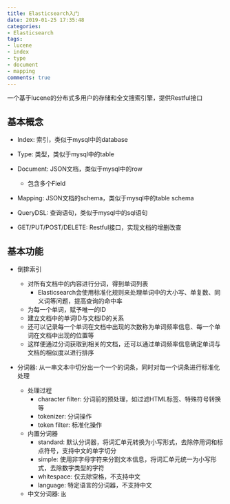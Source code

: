 ```yaml
---
title: Elasticsearch入门
date: 2019-01-25 17:35:48
categories: 
- Elasticsearch
tags: 
- lucene
- index
- type
- document
- mapping
comments: true
---
```


一个基于lucene的分布式多用户的存储和全文搜索引擎，提供Restful接口

## 基本概念

- Index: 索引，类似于mysql中的database

- Type: 类型，类似于mysql中的table

- Document: JSON文档，类似于mysql中的row
  - 包含多个Field

- Mapping: JSON文档的schema，类似于mysql中的table schema

- QueryDSL: 查询语句，类似于mysql中的sql语句

- GET/PUT/POST/DELETE: Restful接口，实现文档的增删改查

## 基本功能

- 倒排索引
  - 对所有文档中的内容进行分词，得到单词列表
    - Elasticsearch会使用标准化规则来处理单词中的大小写、单复数、同义词等问题，提高查询的命中率
  - 为每一个单词，赋予唯一的ID
  - 建立文档中的单词ID与文档ID的关系
  - 还可以记录每一个单词在文档中出现的次数称为单词频率信息、每一个单词在文档中出现的位置等
  - 这样便通过分词获取到相关的文档，还可以通过单词频率信息确定单词与文档的相似度以进行排序

- 分词器: 从一串文本中切分出一个一个的词条，同时对每一个词条进行标准化处理
  - 处理过程
    - character filter: 分词前的预处理，如过滤HTML标签、特殊符号转换等
    - tokenizer: 分词操作
    - token filter: 标准化操作
  - 内置分词器
    - standard: 默认分词器，将词汇单元转换为小写形式，去除停用词和标点符号，支持中文的单字切分
    - simple: 使用非字母字符来分割文本信息，将词汇单元统一为小写形式，去除数字类型的字符
    - whitespace: 仅去除空格，不支持中文
    - language: 特定语言的分词器，不支持中文
  - 中文分词器: [ik](https://github.com/medcl/elasticsearch-analysis-ik/)